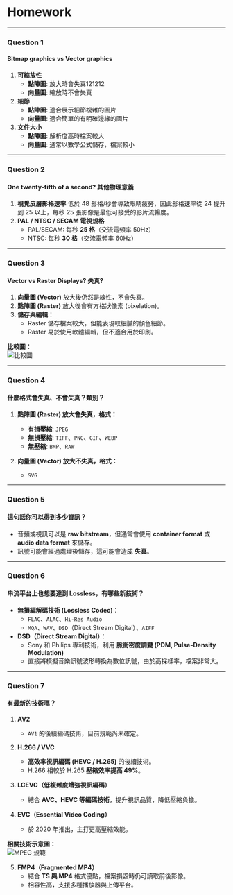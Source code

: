 # Homework

---

### Question 1
#### Bitmap graphics vs Vector graphics 

1. **可縮放性**
   - **點陣圖**: 放大時會失真121212 
   - **向量圖**: 縮放時不會失真  
2. **細節**
   - **點陣圖**: 適合展示細節複雜的圖片  
   - **向量圖**: 適合簡單的有明確邊緣的圖片  
3. **文件大小**
   - **點陣圖**: 解析度高時檔案較大  
   - **向量圖**: 通常以數學公式儲存，檔案較小  

---

### Question 2
#### One twenty-fifth of a second? 其他物理意義

1. **視覺皮層影格速率** 低於 48 影格/秒會導致眼睛疲勞，因此影格速率從 24 提升到 25 以上，每秒 25 張影像是最低可接受的影片流暢度。  
2. **PAL / NTSC / SECAM 電視規格**  
   - PAL/SECAM: 每秒 **25 格**（交流電頻率 50Hz）  
   - NTSC: 每秒 **30 格**（交流電頻率 60Hz）  

---

### Question 3
#### Vector vs Raster Displays? 失真?

1. **向量圖 (Vector)** 放大後仍然是線性，不會失真。  
2. **點陣圖 (Raster)** 放大後會有方格狀像素 (pixelation)。  
3. **儲存與編輯**：
   - Raster 儲存檔案較大，但能表現較細膩的顏色細節。  
   - Raster 易於使用軟體編輯，但不適合用於印刷。  

**比較圖：**  
![比較圖](a.png)

---

### Question 4
#### 什麼格式會失真、不會失真？類別？

1. **點陣圖 (Raster) 放大會失真，格式：**  
   - **有損壓縮**: `JPEG`  
   - **無損壓縮**: `TIFF`、`PNG`、`GIF`、`WEBP`  
   - **無壓縮**: `BMP`、`RAW`  

2. **向量圖 (Vector) 放大不失真，格式：**  
   - `SVG`

---

### Question 5
#### 這句話你可以得到多少資訊？

- 音頻或視訊可以是 **raw bitstream**，但通常會使用 **container format** 或 **audio data format** 來儲存。  
- 訊號可能會經過處理後儲存，這可能會造成 **失真**。  

---

### Question 6
#### 串流平台上也想要達到 Lossless，有哪些新技術？

- **無損編解碼技術 (Lossless Codec)**：
  - `FLAC`、`ALAC`、`Hi-Res Audio`
  - `MQA`、`WAV`、`DSD`（Direct Stream Digital）、`AIFF`
- **DSD（Direct Stream Digital）**：
  - Sony 和 Philips 專利技術，利用 **脈衝密度調變 (PDM, Pulse-Density Modulation)**  
  - 直接將模擬音樂訊號波形轉換為數位訊號，由於高採樣率，檔案非常大。  

---

### Question 7
#### 有最新的技術嗎？

1. **AV2**
   - `AV1` 的後續編碼技術，目前規範尚未確定。  

2. **H.266 / VVC**
   - **高效率視訊編碼 (HEVC / H.265)** 的後續技術。  
   - H.266 相較於 H.265 **壓縮效率提高 49%**。  

3. **LCEVC（低複雜度增強視訊編碼）**
   - 結合 **AVC、HEVC 等編碼技術**，提升視訊品質，降低壓縮負擔。  

4. **EVC（Essential Video Coding）**
   - 於 2020 年推出，主打更高壓縮效能。  

**相關技術示意圖：**  
![MPEG 規範](mpeg.png)

5. **FMP4（Fragmented MP4）**
   - 結合 **TS 與 MP4** 格式優點，檔案損毀時仍可讀取前後影像。  
   - 相容性高，支援多種播放器與上傳平台。  
